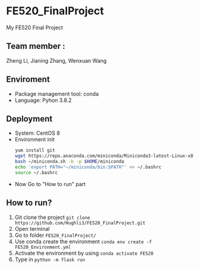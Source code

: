 # FE520_FinalProject
My FE520 Final Project

## Team member :
Zheng Li, Jianing Zhang, Wenxuan Wang

## Enviroment 
- Package management tool: conda
- Language: Pyhon 3.8.2

## Deployment
- System: CentOS 8
- Environment init
    ```sh
    yum install git
    wget https://repo.anaconda.com/miniconda/Miniconda3-latest-Linux-x86_64.sh -O ~/miniconda.sh
    bash ~/miniconda.sh -b -p $HOME/miniconda
    echo 'export PATH="~/miniconda/bin:$PATH"' >> ~/.bashrc
    source ~/.bashrc
    ```
- Now Go to "How to run" part

## How to run?

1. Git clone the project
    `git clone https://github.com/Hughli3/FE520_FinalProject.git`
2. Open terminal 
3. Go to folder `FE520_FinalProject/`
4. Use conda create the environment `conda env create -f FE520_Environment.yml`
5. Activate the environment by using `conda activate FE520`
6. Type in `python -m flask run`
